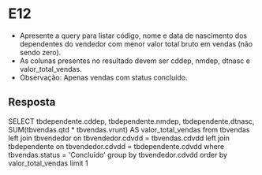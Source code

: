 # E12
- Apresente a query para listar código, nome e data de nascimento dos dependentes do vendedor com menor valor total bruto em vendas (não sendo zero). 
- As colunas presentes no resultado devem ser cddep, nmdep, dtnasc e valor_total_vendas.
- Observação: Apenas vendas com status concluído.

## Resposta

SELECT
	tbdependente.cddep,
	tbdependente.nmdep,
	tbdependente.dtnasc,
    SUM(tbvendas.qtd * tbvendas.vrunt) AS valor_total_vendas
from tbvendas
left join tbvendedor 
	on tbvendedor.cdvdd = tbvendas.cdvdd
	left join tbdependente
		on tbvendedor.cdvdd = tbdependente.cdvdd 
where tbvendas.status = 'Concluído'
group by tbvendedor.cdvdd
order by valor_total_vendas
limit 1